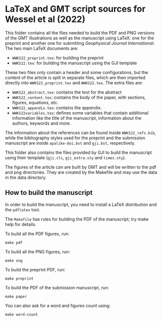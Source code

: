 # LaTeX and GMT script sources for Wessel et al (2022)

This folder contains all the files needed to build the PDF and PNG versions of the
GMT illustrations as well as the manuscript using LaTeX: one for the preprint and
another one for submitting *Geophysical Journal International*.
The two main LaTeX documents are:

- `WWKS22_preprint.tex`: for building the preprint
- `WWKS22.tex`: for building the manuscript using the GJI template

These two files only contain a header and some configurations, but the content
of the article is split in separate files, which are then imported directly
into `WWKS22_preprint.tex` and `WWKS22.tex`.
The extra files are:

- `WWKS22_abstract.tex`: contains the text for the abstract
- `WWKS22_content.tex`: contains the body of the paper, with sections, figures,
    equations, etc.
- `WWKS22_appendix.tex`: contains the appendix.
- `WWKS22variables.tex`: defines some variables that contain additional information
    like the title of the manuscript, information about the authors, keywords
    and more.

The information about the references can be found inside `WWKS22_refs.bib`,
while the bibliography styles used for the preprint and the submission
manuscript are inside `apalike-doi.bst` and `gji.bst`, respectively.

This folder also contains the files provided by GJI to build the manuscript
using their template (`gji.cls`, `gji_extra.sty` and `times.sty`).

The figures of the article can are built by GMT and will be written
to the pdf and png directories. They are created by the Makefile and
may use the data in the data directory.

## How to build the manuscript

In order to build the manuscript, you need to install a LaTeX distribution and
the `pdflatex` tool.

The `Makefile` has rules for building the PDF of the manuscript; try
make help for details.

To build all the PDF figures, run:

```
make pdf
```

To build all the PNG figures, run:

```
make ong
```

To build the preprint PDF, run:

```
make preprint
```

To build the PDF of the submission manuscript, run:

```
make paper
```

You can also ask for a word and figures count using:

```
make word-count
```
